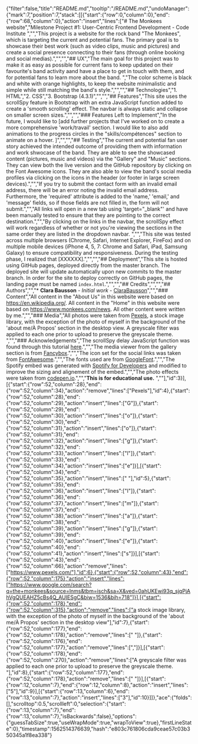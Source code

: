 {"filter":false,"title":"README.md","tooltip":"/README.md","undoManager":{"mark":7,"position":7,"stack":[[{"start":{"row":0,"column":0},"end":{"row":68,"column":0},"action":"insert","lines":["# The Monkees website","Milestone Project #1: User-Centric Frontend Development - Code Institute ","","This project is a website for the rock band \"The Monkees\", which is targeting the current and potential fans. The primary goal is to showcase their best work (such as video clips, music and pictures) and create a social presence connecting to their fans (through online booking and social medias).","","","## UX","The main goal for this project was to make it as easy as possible for current fans to keep updated on their favourite's band activity aand have a place to get in touch with them, and for potential fans to learn more about the band. ","The color scheme is black and white with orange highlights, to keep the website minimalistic and simple while still matching the band's style.","","","## Technologies","1. HTML","2. CSS","3. Bootstrap (4.3.1)","","","## Features","This site uses the scrollSpy feature in Bootstrap with an extra JavaScript function added to create a 'smooth scrolling' effect. The navbar is always static and collapse on smaller screen sizes.","","","### Features Left to Implement","In the future, I would like to [add further projects that I've worked on to create a more comprehensive 'work/travail' section. I would like to also add animations to the progress circles in the \"skills/compétences\" section to animate on a hover. ]","","","## Testing","The current and potential fan user story achieved the intended outcome of providing them with information and work shwocase of the band. They are able to see the showcased content (pictures, music and videos) via the \"Gallery\" and \"Music\" sections. They can view both the live version and the GitHub repository by clicking on the Font Awesome icons. They are also able to view the band's social media profiles via clicking on the icons in the header (or footer in large screen devices).","","If you try to submit the contact form with an invalid email address, there will be an error noting the invalid email address. Furthermore, the 'required' attribute is added to the 'name,' 'email,' and 'message' fields, so if those fields are not filled in, the form will not submit.","","All links will open in a new tab using 'target=\"_blank\"' and have been manually tested to ensure that they are pointing to the correct destination.","","By clicking on the links in the navbar, the scrollSpy effect will work regardless of whether or not you're viewing the sections in the same order they are listed in the dropdown navbar. ","","This site was tested across multiple browsers (Chrome, Safari, Internet Explorer, FireFox) and on multiple mobile devices (iPhone 4, 5, 7: Chrome and Safari, iPad, Samsung Galaxy) to ensure compatibility and responsiveness. During the testing phase, I realized that [XXXXXX].","","","## Deployment","This site is hosted using GitHub pages, deployed directly from the master branch. The deployed site will update automatically upon new commits to the master branch. In order for the site to deploy correctly on GitHub pages, the landing page must be named `index.html`.","","","## Credits","","","## Authors","","* **Clara Bausson** - *Initial work* - [ClaraBausson](https://github.com/ClaraBausson)","","### Content","All content in the \"About Us\" in this website were based on https://en.wikipedia.org/. All content in the \"Home\" in this website were based on https://www.monkees.com/news. All other content were written by me.","","### Media","All photos were taken from [Pexels](https://www.pexels.com/), a stock image library, with the exception of the photo of myself in the background of the 'about me/À Propos' section in the desktop view. A greyscale filter was applied to each one prior to upload to preserve the greyscale theme. ","","### Acknowledgements","The scrollSpy delay JavaScript function was found through this tutorial [here](https://www.abeautifulsite.net/smoothly-scroll-to-an-element-without-a-jquery-plugin-2).","","The media viewer from the gallery section is from [Fancybox](https://fancyapps.com/fancybox/3/).","","The icon set for the social links was taken from [FontAwesome](https://www.bootstrapcdn.com/fontawesome/).","","The fonts used are from [GoogleFont](https://fonts.google.com/).","","The Spotify embed was generated with [Spotify for Developers](https://developer.spotify.com/documentation/widgets/generate/play-button/) and modified to improve the sizing and alignement of the embed.","","The photo effects were taken from [codepen.io](https://codepen.io/nxworld/pen/ZYNOBZ).","","**This is for educational use.** ",""],"id":3}],[{"start":{"row":52,"column":28},"end":{"row":52,"column":34},"action":"remove","lines":["Pexels"],"id":4},{"start":{"row":52,"column":28},"end":{"row":52,"column":29},"action":"insert","lines":["G"]},{"start":{"row":52,"column":29},"end":{"row":52,"column":30},"action":"insert","lines":["o"]},{"start":{"row":52,"column":30},"end":{"row":52,"column":31},"action":"insert","lines":["o"]},{"start":{"row":52,"column":31},"end":{"row":52,"column":32},"action":"insert","lines":["g"]},{"start":{"row":52,"column":32},"end":{"row":52,"column":33},"action":"insert","lines":["l"]},{"start":{"row":52,"column":33},"end":{"row":52,"column":34},"action":"insert","lines":["e"]}],[{"start":{"row":52,"column":34},"end":{"row":52,"column":35},"action":"insert","lines":[" "],"id":5},{"start":{"row":52,"column":35},"end":{"row":52,"column":36},"action":"insert","lines":["I"]},{"start":{"row":52,"column":36},"end":{"row":52,"column":37},"action":"insert","lines":["m"]},{"start":{"row":52,"column":37},"end":{"row":52,"column":38},"action":"insert","lines":["a"]},{"start":{"row":52,"column":38},"end":{"row":52,"column":39},"action":"insert","lines":["g"]},{"start":{"row":52,"column":39},"end":{"row":52,"column":40},"action":"insert","lines":["e"]},{"start":{"row":52,"column":40},"end":{"row":52,"column":41},"action":"insert","lines":["s"]}],[{"start":{"row":52,"column":43},"end":{"row":52,"column":66},"action":"remove","lines":["https://www.pexels.com/"],"id":6},{"start":{"row":52,"column":43},"end":{"row":52,"column":175},"action":"insert","lines":["https://www.google.com/search?q=the+monkees&source=lnms&tbm=isch&sa=X&ved=0ahUKEwi93q_sjqPjAhVgQUEAHZ5cBs4Q_AUIESgC&biw=1536&bih=718"]}],[{"start":{"row":52,"column":178},"end":{"row":52,"column":315},"action":"remove","lines":["a stock image library, with the exception of the photo of myself in the background of the 'about me/À Propos' section in the desktop view"],"id":7},{"start":{"row":52,"column":177},"end":{"row":52,"column":178},"action":"remove","lines":[" "]},{"start":{"row":52,"column":176},"end":{"row":52,"column":177},"action":"remove","lines":[","]}],[{"start":{"row":52,"column":178},"end":{"row":52,"column":270},"action":"remove","lines":["A greyscale filter was applied to each one prior to upload to preserve the greyscale theme. "],"id":8},{"start":{"row":52,"column":177},"end":{"row":52,"column":178},"action":"remove","lines":[" "]}],[{"start":{"row":12,"column":7},"end":{"row":12,"column":8},"action":"insert","lines":["5"],"id":9}],[{"start":{"row":13,"column":6},"end":{"row":13,"column":7},"action":"insert","lines":["3"],"id":10}]]},"ace":{"folds":[],"scrolltop":0.5,"scrollleft":0,"selection":{"start":{"row":13,"column":7},"end":{"row":13,"column":7},"isBackwards":false},"options":{"guessTabSize":true,"useWrapMode":true,"wrapToView":true},"firstLineState":0},"timestamp":1562514376639,"hash":"e803c761806cda9ceae57c03b350345a1f8ea338"}